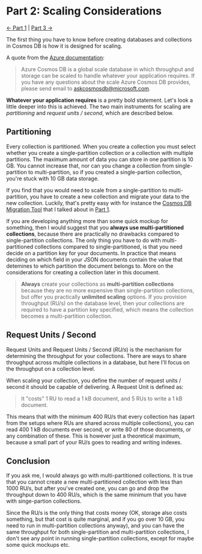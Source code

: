 # Part 2: Scaling Considerations

[<- Part 1](Part01-readme.md) | [Part 3 ->](Part03-readme.md)

The first thing you have to know before creating databases and collections in Cosmos DB is how it is designed for scaling.

A quote from the [Azure documentation](https://docs.microsoft.com/en-us/azure/azure-subscription-service-limits#azure-cosmos-db-limits):
> Azure Cosmos DB is a global scale database in which throughput and storage can be scaled to handle whatever your application requires. If you have any questions about the scale Azure Cosmos DB provides, please send email to askcosmosdb@microsoft.com.

**Whatever your application requires** is a pretty bold statement. Let's look a little deeper into this is achieved. The two main instruments for scaling are *partitioning* and *request units / second*, which are described below.

## Partitioning
Every collection is partitioned. When you create a collection you must select whether you create a single-partition collection or a collection with multiple partitions. The maximum amount of data you can store in one partition is 10 GB. You cannot increase that, nor can you change a collection from single-partition to multi-partition, so if you created a single-partion collection, you're stuck with 10 GB data storage.

If you find that you would need to scale from a single-partition to multi-partition, you have to create a new collection and migrate your data to the new collection. Luckily, that's pretty easy with for instance the [Cosmos DB Migration Tool](https://docs.microsoft.com/en-us/azure/cosmos-db/import-data) that I talked about in [Part 1](Part01-readme.md).

If you are developing anything more than some quick mockup for something, then I would suggest that you **always use multi-partitioned collections**, because there are practically no drawbacks compared to single-partition collections. The only thing you have to do with multi-partitioned collections compared to single-partitioned, is that you need decide on a partition key for your documents. In practice that means deciding on which field in your JSON documents contain the value that detemines to which partition the document belongs to. More on the considerations for creating a collection later in this document.

> **Always** create your collections as **multi-partition collections** because they are no more expensive than single-partition collections, but offer you practically **unlimited scaling** options. If you provision throughput (RU/s) on the database level, then your collections are required to have a partition key specified, which means the collection becomes a multi-partition collection.

## Request Units / Second
Request Units and Request Units / Second (*RU/s*) is the mechanism for determining the throughput for your collections. There are ways to share throughput across multiple collections in a database, but here I'll focus on the throughput on a collection level.

When scaling your collection, you define the number of request units / second it should be capable of delivering. A Request Unit is defined as:

> It "costs" 1 RU to read a 1 kB document, and 5 RUs to write a 1 kB document.

This means that with the minimum 400 RU/s that every collection has (apart from the setups where RUs are shared across multiple collections), you can read 400 1 kB documents ever second, or write 80 of those documents, or any combination of these. This is however just a theoretical maximum, because a small part of your RU/s goes to reading and writing indexes.

## Conclusion
If you ask me, I would always go with multi-partitioned collections. It is true that you cannot create a new multi-partitioned collection with less than 1000 RU/s, but after you've created one, you can go and drop the throughput down to 400 RU/s, which is the same minimum that you have with singe-partion collections.

Since the RU/s is the only thing that costs money (OK, storage also costs something, but that cost is quite marginal, and if you go over 10 GB, you need to run in multi-partition collections anyway), and you can have the same throughput for both single-partition and multi-partition collections, I don't see any point in running single-partition collections, except for maybe some quick mockups etc.